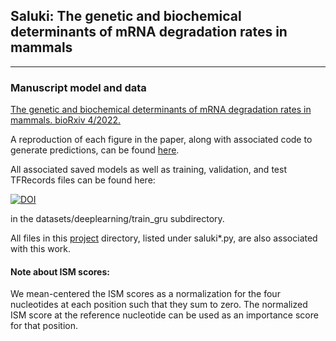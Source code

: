 ## Saluki: The genetic and biochemical determinants of mRNA degradation rates in mammals
--------------------------------------------------------------------------------

### Manuscript model and data

[The genetic and biochemical determinants of mRNA degradation rates in mammals. bioRxiv 4/2022.]()

A reproduction of each figure in the paper, along with associated code to generate predictions, can be found [here](https://github.com/vagarwal87/saluki_paper).

All associated saved models as well as training, validation, and test TFRecords files can be found here:

[![DOI](https://zenodo.org/badge/DOI/10.5281/zenodo.6326409.svg)](https://doi.org/10.5281/zenodo.6326409)

in the datasets/deeplearning/train_gru subdirectory.

All files in this [project](https://github.com/calico/basenji/tree/master/bin) directory, listed under saluki*.py, are also associated with this work.

#### Note about ISM scores: 
We mean-centered the ISM scores as a normalization for the four nucleotides at each position such that they sum to zero. The normalized ISM score at the reference nucleotide can be used as an importance score for that position.

